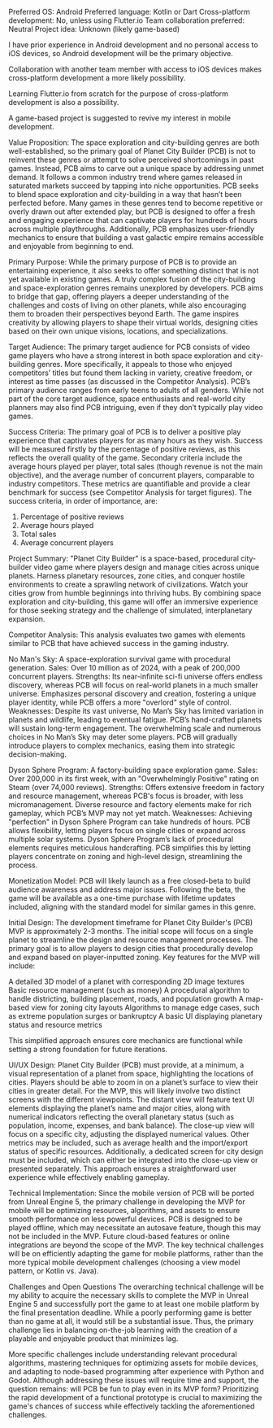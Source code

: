 Preferred OS: Android
Preferred language: Kotlin or Dart 
Cross-platform development: No, unless using Flutter.io 
Team collaboration preferred: Neutral 
Project idea: Unknown (likely game-based)

I have prior experience in Android development and no personal access to iOS devices, so Android development will be the primary objective.

Collaboration with another team member with access to iOS devices makes cross-platform development a more likely possibility.

Learning Flutter.io from scratch for the purpose of cross-platform development is also a possibility.

A game-based project is suggested to revive my interest in mobile development.

Value Proposition:
The space exploration and city-building genres are both well-established, so the primary goal of Planet City Builder (PCB) is not to reinvent these genres or attempt to solve perceived shortcomings in past games. Instead, PCB aims to carve out a unique space by addressing unmet demand. It follows a common industry trend where games released in saturated markets succeed by tapping into niche opportunities. PCB seeks to blend space exploration and city-building in a way that hasn’t been perfected before. Many games in these genres tend to become repetitive or overly drawn out after extended play, but PCB is designed to offer a fresh and engaging experience that can captivate players for hundreds of hours across multiple playthroughs. Additionally, PCB emphasizes user-friendly mechanics to ensure that building a vast galactic empire remains accessible and enjoyable from beginning to end.

Primary Purpose:
While the primary purpose of PCB is to provide an entertaining experience, it also seeks to offer something distinct that is not yet available in existing games. A truly complex fusion of the city-building and space-exploration genres remains unexplored by developers. PCB aims to bridge that gap, offering players a deeper understanding of the challenges and costs of living on other planets, while also encouraging them to broaden their perspectives beyond Earth. The game inspires creativity by allowing players to shape their virtual worlds, designing cities based on their own unique visions, locations, and specializations.

Target Audience:
The primary target audience for PCB consists of video game players who have a strong interest in both space exploration and city-building genres. More specifically, it appeals to those who enjoyed competitors’ titles but found them lacking in variety, creative freedom, or interest as time passes (as discussed in the Competitor Analysis). PCB’s primary audience ranges from early teens to adults of all genders. While not part of the core target audience, space enthusiasts and real-world city planners may also find PCB intriguing, even if they don’t typically play video games.

Success Criteria:
The primary goal of PCB is to deliver a positive play experience that captivates players for as many hours as they wish. Success will be measured firstly by the percentage of positive reviews, as this reflects the overall quality of the game. Secondary criteria include the average hours played per player, total sales (though revenue is not the main objective), and the average number of concurrent players, comparable to industry competitors. These metrics are quantifiable and provide a clear benchmark for success (see Competitor Analysis for target figures). The success criteria, in order of importance, are:
1. Percentage of positive reviews
2. Average hours played
3. Total sales
4. Average concurrent players

Project Summary:
"Planet City Builder" is a space-based, procedural city-builder video game where players design and manage cities across unique planets. Harness planetary resources, zone cities, and conquer hostile environments to create a sprawling network of civilizations. Watch your cities grow from humble beginnings into thriving hubs. By combining space exploration and city-building, this game will offer an immersive experience for those seeking strategy and the challenge of simulated, interplanetary expansion.

Competitor Analysis:
This analysis evaluates two games with elements similar to PCB that have achieved success in the gaming industry.

No Man's Sky: A space-exploration survival game with procedural generation.
Sales: Over 10 million as of 2024, with a peak of 200,000 concurrent players.
Strengths:
Its near-infinite sci-fi universe offers endless discovery, whereas PCB will focus on real-world planets in a much smaller universe.
Emphasizes personal discovery and creation, fostering a unique player identity, while PCB offers a more "overlord" style of control.
Weaknesses:
Despite its vast universe, No Man’s Sky has limited variation in planets and wildlife, leading to eventual fatigue. PCB’s hand-crafted planets will sustain long-term engagement.
The overwhelming scale and numerous choices in No Man’s Sky may deter some players. PCB will gradually introduce players to complex mechanics, easing them into strategic decision-making.

Dyson Sphere Program: A factory-building space exploration game.
Sales: Over 200,000 in its first week, with an "Overwhelmingly Positive" rating on Steam (over 74,000 reviews).
Strengths:
Offers extensive freedom in factory and resource management, whereas PCB's focus is broader, with less micromanagement.
Diverse resource and factory elements make for rich gameplay, which PCB’s MVP may not yet match.
Weaknesses:
Achieving "perfection" in Dyson Sphere Program can take hundreds of hours. PCB allows flexibility, letting players focus on single cities or expand across multiple solar systems.
Dyson Sphere Program’s lack of procedural elements requires meticulous handcrafting. PCB simplifies this by letting players concentrate on zoning and high-level design, streamlining the process.

Monetization Model: 
PCB will likely launch as a free closed-beta to build audience awareness and address major issues. Following the beta, the game will be available as a one-time purchase with lifetime updates included, aligning with the standard model for similar games in this genre.

Initial Design:
The development timeframe for Planet City Builder's (PCB) MVP is approximately 2-3 months. The initial scope will focus on a single planet to streamline the design and resource management processes. The primary goal is to allow players to design cities that procedurally develop and expand based on player-inputted zoning. Key features for the MVP will include:

A detailed 3D model of a planet with corresponding 2D image textures
Basic resource management (such as money)
A procedural algorithm to handle districting, building placement, roads, and population growth
A map-based view for zoning city layouts
Algorithms to manage edge cases, such as extreme population surges or bankruptcy
A basic UI displaying planetary status and resource metrics

This simplified approach ensures core mechanics are functional while setting a strong foundation for future iterations.

UI/UX Design:
Planet City Builder (PCB) must provide, at a minimum, a visual representation of a planet from space, highlighting the locations of cities. Players should be able to zoom in on a planet’s surface to view their cities in greater detail. For the MVP, this will likely involve two distinct screens with the different viewpoints. The distant view will feature text UI elements displaying the planet’s name and major cities, along with numerical indicators reflecting the overall planetary status (such as population, income, expenses, and bank balance). The close-up view will focus on a specific city, adjusting the displayed numerical values. Other metrics may be included, such as average health and the import/export status of specific resources. Additionally, a dedicated screen for city design must be included, which can either be integrated into the close-up view or presented separately. This approach ensures a straightforward user experience while effectively enabling gameplay.

Technical Implementation:
Since the mobile version of PCB will be ported from Unreal Engine 5, the primary challenge in developing the MVP for mobile will be optimizing resources, algorithms, and assets to ensure smooth performance on less powerful devices. PCB is designed to be played offline, which may necessitate an autosave feature, though this may not be included in the MVP. Future cloud-based features or online integrations are beyond the scope of the MVP. The key technical challenges will be on efficiently adapting the game for mobile platforms, rather than the more typical mobile development challenges (choosing a view model pattern, or Kotlin vs. Java).

Challenges and Open Questions
The overarching technical challenge will be my ability to acquire the necessary skills to complete the MVP in Unreal Engine 5 and successfully port the game to at least one mobile platform by the final presentation deadline. While a poorly performing game is better than no game at all, it would still be a substantial issue. Thus, the primary challenge lies in balancing on-the-job learning with the creation of a playable and enjoyable product that minimizes lag.

More specific challenges include understanding relevant procedural algorithms, mastering techniques for optimizing assets for mobile devices, and adapting to node-based programming after experience with Python and Godot. Although addressing these issues will require time and support, the question remains: will PCB be fun to play even in its MVP form? Prioritizing the rapid development of a functional prototype is crucial to maximizing the game's chances of success while effectively tackling the aforementioned challenges.

